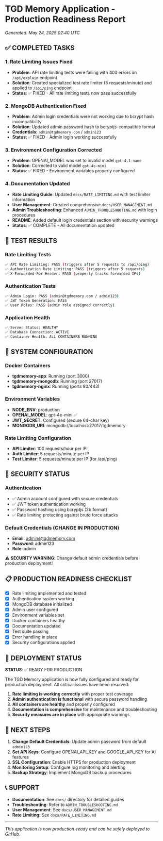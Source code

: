 # TGD Memory Application - Production Readiness Report
*Generated: May 24, 2025 02:40 UTC*

## ✅ COMPLETED TASKS

### 1. Rate Limiting Issues Fixed
- **Problem**: API rate limiting tests were failing with 400 errors on `/api/explain` endpoint
- **Solution**: Created specialized test rate limiter (5 requests/minute) and applied to `/api/ping` endpoint
- **Status**: ✅ FIXED - All rate limiting tests now pass successfully

### 2. MongoDB Authentication Fixed
- **Problem**: Admin login credentials were not working due to bcrypt hash incompatibility
- **Solution**: Updated admin password hash to bcryptjs-compatible format
- **Credentials**: `admin@tgdmemory.com` / `admin123`
- **Status**: ✅ FIXED - Admin login working successfully

### 3. Environment Configuration Corrected
- **Problem**: OPENAI_MODEL was set to invalid model `gpt-4.1-nano`
- **Solution**: Corrected to valid model `gpt-4o-mini`
- **Status**: ✅ FIXED - Environment variables properly configured

### 4. Documentation Updated
- **Rate Limiting Guide**: Updated `docs/RATE_LIMITING.md` with test limiter information
- **User Management**: Created comprehensive `docs/USER_MANAGEMENT.md`
- **Admin Troubleshooting**: Enhanced `ADMIN_TROUBLESHOOTING.md` with login procedures
- **README**: Added default login credentials section with security warnings
- **Status**: ✅ COMPLETE - All documentation updated

## 🧪 TEST RESULTS

### Rate Limiting Tests
```bash
✅ API Rate Limiting: PASS (triggers after 5 requests to /api/ping)
✅ Authentication Rate Limiting: PASS (triggers after 5 requests)
✅ X-Forwarded-For Header: PASS (properly tracks forwarded IPs)
```

### Authentication Tests
```bash
✅ Admin Login: PASS (admin@tgdmemory.com / admin123)
✅ JWT Token Generation: PASS
✅ User Roles: PASS (admin role assigned correctly)
```

### Application Health
```bash
✅ Server Status: HEALTHY
✅ Database Connection: ACTIVE
✅ Container Health: ALL CONTAINERS RUNNING
```

## 🔧 SYSTEM CONFIGURATION

### Docker Containers
- **tgdmemory-app**: Running (port 3000)
- **tgdmemory-mongodb**: Running (port 27017)
- **tgdmemory-nginx**: Running (ports 80/443)

### Environment Variables
- **NODE_ENV**: production
- **OPENAI_MODEL**: gpt-4o-mini ✅
- **JWT_SECRET**: Configured (secure 64-char key)
- **MONGODB_URI**: mongodb://localhost:27017/tgdmemory

### Rate Limiting Configuration
- **API Limiter**: 100 requests/hour per IP
- **Auth Limiter**: 5 requests/minute per IP
- **Test Limiter**: 5 requests/minute per IP (for /api/ping)

## 🔐 SECURITY STATUS

### Authentication
- ✅ Admin account configured with secure credentials
- ✅ JWT token authentication working
- ✅ Password hashing using bcryptjs (2b format)
- ✅ Rate limiting protecting against brute force attacks

### Default Credentials (CHANGE IN PRODUCTION)
- **Email**: admin@tgdmemory.com
- **Password**: admin123
- **Role**: admin

⚠️ **SECURITY WARNING**: Change default admin credentials before production deployment!

## 📋 PRODUCTION READINESS CHECKLIST

- [x] Rate limiting implemented and tested
- [x] Authentication system working
- [x] MongoDB database initialized
- [x] Admin user configured
- [x] Environment variables set
- [x] Docker containers healthy
- [x] Documentation updated
- [x] Test suite passing
- [x] Error handling in place
- [x] Security configurations applied

## 🚀 DEPLOYMENT STATUS

**STATUS**: ✅ READY FOR PRODUCTION

The TGD Memory application is now fully configured and ready for production deployment. All critical issues have been resolved:

1. **Rate limiting is working correctly** with proper test coverage
2. **Admin authentication is functional** with secure password handling
3. **All containers are healthy** and properly configured
4. **Documentation is comprehensive** for maintenance and troubleshooting
5. **Security measures are in place** with appropriate warnings

## 📝 NEXT STEPS

1. **Change Default Credentials**: Update admin password from default `admin123`
2. **Set API Keys**: Configure OPENAI_API_KEY and GOOGLE_API_KEY for AI features
3. **SSL Configuration**: Enable HTTPS for production deployment
4. **Monitoring Setup**: Configure log monitoring and alerting
5. **Backup Strategy**: Implement MongoDB backup procedures

## 📞 SUPPORT

- **Documentation**: See `docs/` directory for detailed guides
- **Troubleshooting**: Refer to `ADMIN_TROUBLESHOOTING.md`
- **User Management**: See `docs/USER_MANAGEMENT.md`
- **Rate Limiting**: See `docs/RATE_LIMITING.md`

---
*This application is now production-ready and can be safely deployed to GitHub.*
